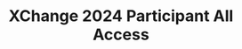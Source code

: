 ---
title: XChange 2024 Participant All Access
redirect_to: https://drive.google.com/drive/folders/1GIhLYX2s4gXQh8qF-Qmt85pIURjZ9ZvK?usp=sharing
redirect_from: 
  - /XC24ParticipantAllAccess
  - /xc24participantallaccess
---